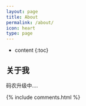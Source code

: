 ```yaml
---
layout: page
title: About
permalink: /about/
icon: heart
type: page
---
```


* content
{:toc}

## 关于我

码农升级中....

{% include comments.html %}

